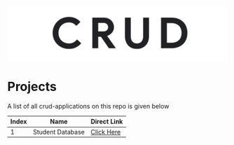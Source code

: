 <p align="center">
    <img src="logo.png">
</p>

# Projects
A list of all crud-applications on this repo is given below

|  Index  | Name | Direct Link |
|---------|------|-------------|
|1|Student Database|[Click Here](https://github.com/ratulhasanrahat/CRUD-Applications/tree/main/C/Student-Database)


